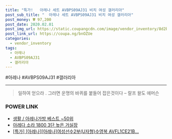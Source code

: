 ```yaml
--- 
title: "특가!   아레나 세트 AVBPS09AJ31 비치 여성 갤러리아" 
post_sub_title: "  아레나 세트 AVBPS09AJ31 비치 여성 갤러리아" 
post_money: ₩ 97,200 
post_date: 2020.02.01 
post_img_url: https://static.coupangcdn.com/image/vendor_inventory/8d2b/9f62fa4f75b6c04adf197e58cd0dfc575813f312cad6d2d6c35daa3e7f6f.JPG 
post_link_url: https://coupa.ng/bnOZUe 
categories: 
  - vendor_inventory 
tags: 
  - 아레나 
  - AVBPS09AJ31 
  - 갤러리아 
--- 
```

  #아레나 #AVBPS09AJ31 #갤러리아 
<hr> 

> 일하여 얻으라 . 그러면 운명의 바퀴를 붙들어 잡은것이다 – 랄프 왈도 에머슨 


### POWER LINK

* <a href="https://blog.naver.com/santokki14/221786714569" target="_blank">생활 / 아레나가방 베스트 ~50위</a>
* <a href="https://blog.naver.com/fasyy4321/221790472351" target="_blank">아레다 소라 1800 3단 높은 거실장</a>
* <a href="https://blog.naver.com/sakai111/221792791554" target="_blank">[특가] [아레나][아레나]여성선수2부(U자형)수영복 AVFL1CE21B...</a>
